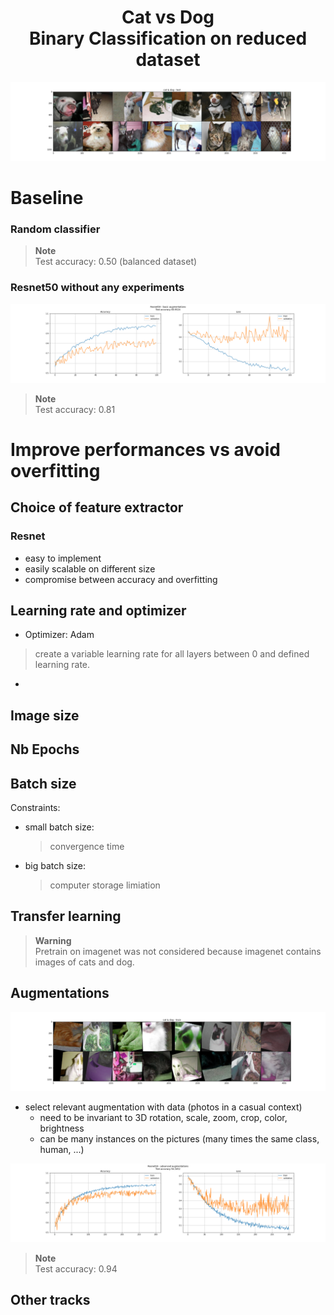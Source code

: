 <h1 align=center>Cat vs Dog</br>Binary Classification on reduced dataset</h1> 

![](figures/cat%20%26%20dog%20-%20test.png)

# Baseline
### Random classifier
> **Note**</br>
> Test accuracy: 0.50 (balanced dataset)

### Resnet50 without any experiments
![](figures/Resnet50%20-%20basic%20augmentations.png)
> **Note**</br>
> Test accuracy: 0.81

# Improve performances vs avoid overfitting

## Choice of feature extractor

### Resnet
- easy to implement 
- easily scalable on different size
- compromise between accuracy and overfitting

## Learning rate and optimizer
- Optimizer: Adam
> create a variable learning rate for all layers between 0 and defined learning rate.

- 

## Image size

## Nb Epochs

## Batch size
Constraints:
* small batch size:
    > convergence time
* big batch size:
    > computer storage limiation

## Transfer learning
> **Warning**</br>
> Pretrain on imagenet was not considered because imagenet contains images of cats and dog.

## Augmentations
![](figures/cat%20%26%20dog%20-%20train.png)
- select relevant augmentation with data (photos in a casual context)
    - need to be invariant to 3D rotation, scale, zoom, crop, color, brightness
    - can be many instances on the pictures (many times the same class, human, ...)

![](figures/Resnet18%20-%20advanced%20augmentations.png)
> **Note**</br>
> Test accuracy: 0.94

## Other tracks
